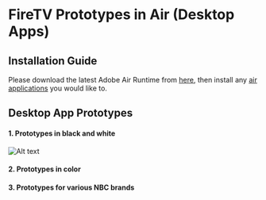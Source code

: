 # FireTV Prototypes in Air (Desktop Apps)

## Installation Guide

Please download the latest Adobe Air Runtime from [<ins>here</ins>](https://airsdk.harman.com/runtime), then install any [<ins>air applications</ins>](/build/) you would like to.
<br/>

## Desktop App Prototypes

#### 1. Prototypes in black and white

![Alt text](/screenShots/fireTVAir.jpg?raw=true 'NBC Fire TV')
<br/>

#### 2. Prototypes in color

#### 3. Prototypes for various NBC brands
